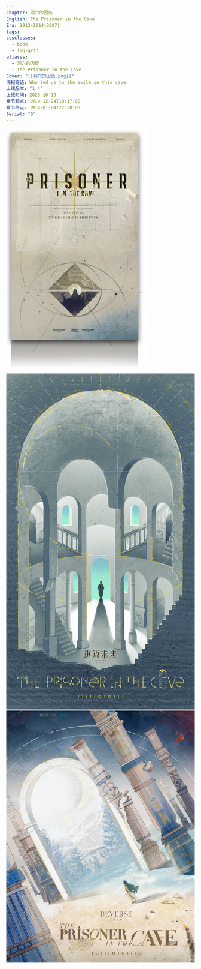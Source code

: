 ```yaml
---
Chapter: 洞穴的囚徒
English: The Prisoner in the Cave
Era: 1913~1914(2007)
tags: 
cssclasses:
  - book
  - img-grid
aliases:
  - 洞穴的囚徒
  - The Prisoner in the Cave
Cover: "[[洞穴的囚徒.png]]"
海报寄语: Who led us to the exile in this cave.
上线版本: "1.4"
上线时间: 2023-10-19
章节起点: 1914-12-24T10:17:00
章节终点: 1914-01-04T22:30:00
Serial: "5"
---
```

![cover](assets/第五章%20洞穴的囚徒.assets/洞穴的囚徒.png)

![](assets/第五章%20洞穴的囚徒.assets/箱中巡游.jpg)![](assets/第五章%20洞穴的囚徒.assets/The%20Prisoner%20in%20the%20Cave.jpg)